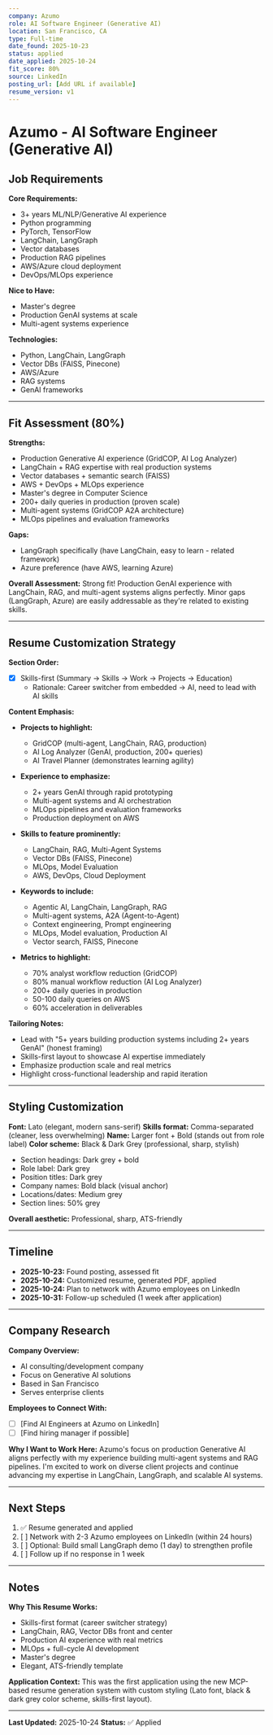```yaml
---
company: Azumo
role: AI Software Engineer (Generative AI)
location: San Francisco, CA
type: Full-time
date_found: 2025-10-23
status: applied
date_applied: 2025-10-24
fit_score: 80%
source: LinkedIn
posting_url: [Add URL if available]
resume_version: v1
---
```


# Azumo - AI Software Engineer (Generative AI)

## Job Requirements

**Core Requirements:**
- 3+ years ML/NLP/Generative AI experience
- Python programming
- PyTorch, TensorFlow
- LangChain, LangGraph
- Vector databases
- Production RAG pipelines
- AWS/Azure cloud deployment
- DevOps/MLOps experience

**Nice to Have:**
- Master's degree
- Production GenAI systems at scale
- Multi-agent systems experience

**Technologies:**
- Python, LangChain, LangGraph
- Vector DBs (FAISS, Pinecone)
- AWS/Azure
- RAG systems
- GenAI frameworks

---

## Fit Assessment (80%)

**Strengths:**
- Production Generative AI experience (GridCOP, AI Log Analyzer)
- LangChain + RAG expertise with real production systems
- Vector databases + semantic search (FAISS)
- AWS + DevOps + MLOps experience
- Master's degree in Computer Science
- 200+ daily queries in production (proven scale)
- Multi-agent systems (GridCOP A2A architecture)
- MLOps pipelines and evaluation frameworks

**Gaps:**
- LangGraph specifically (have LangChain, easy to learn - related framework)
- Azure preference (have AWS, learning Azure)

**Overall Assessment:**
Strong fit! Production GenAI experience with LangChain, RAG, and multi-agent systems aligns perfectly. Minor gaps (LangGraph, Azure) are easily addressable as they're related to existing skills.

---

## Resume Customization Strategy

**Section Order:**
- [x] Skills-first (Summary → Skills → Work → Projects → Education)
  - Rationale: Career switcher from embedded → AI, need to lead with AI skills

**Content Emphasis:**
- **Projects to highlight:**
  - GridCOP (multi-agent, LangChain, RAG, production)
  - AI Log Analyzer (GenAI, production, 200+ queries)
  - AI Travel Planner (demonstrates learning agility)

- **Experience to emphasize:**
  - 2+ years GenAI through rapid prototyping
  - Multi-agent systems and AI orchestration
  - MLOps pipelines and evaluation frameworks
  - Production deployment on AWS

- **Skills to feature prominently:**
  - LangChain, RAG, Multi-Agent Systems
  - Vector DBs (FAISS, Pinecone)
  - MLOps, Model Evaluation
  - AWS, DevOps, Cloud Deployment

- **Keywords to include:**
  - Agentic AI, LangChain, LangGraph, RAG
  - Multi-agent systems, A2A (Agent-to-Agent)
  - Context engineering, Prompt engineering
  - MLOps, Model evaluation, Production AI
  - Vector search, FAISS, Pinecone

- **Metrics to highlight:**
  - 70% analyst workflow reduction (GridCOP)
  - 80% manual workflow reduction (AI Log Analyzer)
  - 200+ daily queries in production
  - 50-100 daily queries on AWS
  - 60% acceleration in deliverables

**Tailoring Notes:**
- Lead with "5+ years building production systems including 2+ years GenAI" (honest framing)
- Skills-first layout to showcase AI expertise immediately
- Emphasize production scale and real metrics
- Highlight cross-functional leadership and rapid iteration

---

## Styling Customization

**Font:** Lato (elegant, modern sans-serif)
**Skills format:** Comma-separated (cleaner, less overwhelming)
**Name:** Larger font + Bold (stands out from role label)
**Color scheme:** Black & Dark Grey (professional, sharp, stylish)
- Section headings: Dark grey + bold
- Role label: Dark grey
- Position titles: Dark grey
- Company names: Bold black (visual anchor)
- Locations/dates: Medium grey
- Section lines: 50% grey

**Overall aesthetic:** Professional, sharp, ATS-friendly

---

## Timeline

- **2025-10-23:** Found posting, assessed fit
- **2025-10-24:** Customized resume, generated PDF, applied
- **2025-10-24:** Plan to network with Azumo employees on LinkedIn
- **2025-10-31:** Follow-up scheduled (1 week after application)

---

## Company Research

**Company Overview:**
- AI consulting/development company
- Focus on Generative AI solutions
- Based in San Francisco
- Serves enterprise clients

**Employees to Connect With:**
- [ ] [Find AI Engineers at Azumo on LinkedIn]
- [ ] [Find hiring manager if possible]

**Why I Want to Work Here:**
Azumo's focus on production Generative AI aligns perfectly with my experience building multi-agent systems and RAG pipelines. I'm excited to work on diverse client projects and continue advancing my expertise in LangChain, LangGraph, and scalable AI systems.

---

## Next Steps

1. ✅ Resume generated and applied
2. [ ] Network with 2-3 Azumo employees on LinkedIn (within 24 hours)
3. [ ] Optional: Build small LangGraph demo (1 day) to strengthen profile
4. [ ] Follow up if no response in 1 week

---

## Notes

**Why This Resume Works:**
- Skills-first format (career switcher strategy)
- LangChain, RAG, Vector DBs front and center
- Production AI experience with real metrics
- MLOps + full-cycle AI development
- Master's degree
- Elegant, ATS-friendly template

**Application Context:**
This was the first application using the new MCP-based resume generation system with custom styling (Lato font, black & dark grey color scheme, skills-first layout).

---

**Last Updated:** 2025-10-24
**Status:** ✅ Applied
